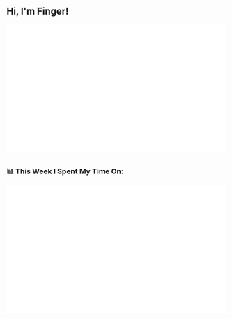 <h2> Hi, I'm Finger!</h2>

<img align="right" src="https://raw.githubusercontent.com/spianmo/github-stats/master/generated/overview.svg#gh-light-mode-only">

<!-- <img align="right" height="160em" src="https://github-readme-stats-eight-theta.vercel.app/api/top-langs/?username=spianmo&layout=compact&langs_count=8&theme=algolia"/>	 -->
	
```go
package main

type Me struct {
	Name   string
	Job    string
	Code   string
	Skills string
}

func main() {
	me := &Me{
		Name:   "Finger",
		Job:    "Client-side Engineer",
		Code:   "Java, Kotlin, C#, Rust and C++ and Others",
		Skills: "Android, Security, Cross-platform client, NLP, CV, ASR ^o^",
	}
	_ = me
}
```


<h3>📊 This Week I Spent My Time On:</h3>
<img align='right' src="https://raw.githubusercontent.com/spianmo/github-stats/master/generated/languages.svg#gh-light-mode-only">

<!--START_SECTION:waka-->

```txt
Kotlin                 8 hrs 16 mins   ███████▓░░░░░░░░░░░░░░░░░   30.84 %
Java                   6 hrs 26 mins   ██████░░░░░░░░░░░░░░░░░░░   24.01 %
Vue.js                 4 hrs 38 mins   ████▒░░░░░░░░░░░░░░░░░░░░   17.33 %
TypeScript             3 hrs 1 min     ██▓░░░░░░░░░░░░░░░░░░░░░░   11.26 %
XML                    45 mins         ▓░░░░░░░░░░░░░░░░░░░░░░░░   02.82 %
```

<!--END_SECTION:waka-->
